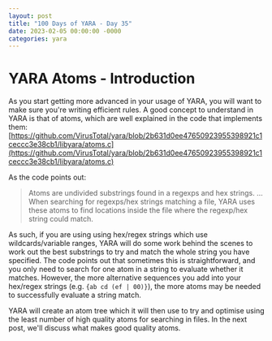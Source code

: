 ```yaml
---
layout: post
title: "100 Days of YARA - Day 35"
date: 2023-02-05 00:00:00 -0000
categories: yara
---
```


# YARA Atoms - Introduction
As you start getting more advanced in your usage of YARA, you will want to make sure you're writing efficient rules. A good concept to understand in YARA is that of atoms, which are well explained in the code that implements them: [https://github.com/VirusTotal/yara/blob/2b631d0ee47650923955398921c1ceccc3e38cb1/libyara/atoms.c](https://github.com/VirusTotal/yara/blob/2b631d0ee47650923955398921c1ceccc3e38cb1/libyara/atoms.c)

As the code points out:
> Atoms are undivided substrings found in a regexps and hex strings.
> ...
> When searching for regexps/hex strings matching a file, YARA uses these atoms to find locations inside the file where the regexp/hex string could match.

As such, if you are using using hex/regex strings which use wildcards/variable ranges, YARA will do some work behind the scenes to work out the best substrings to try and match the whole string you have specified. The code points out that sometimes this is straightforward, and you only need to search for one atom in a string to evaluate whether it matches. However, the more alternative sequences you add into your hex/regex strings (e.g. `{ab cd (ef | 00)}`), the more atoms may be needed to successfully evaluate a string match.

YARA will create an atom tree which it will then use to try and optimise using the least number of high quality atoms for searching in files. In the next post, we'll discuss what makes good quality atoms.